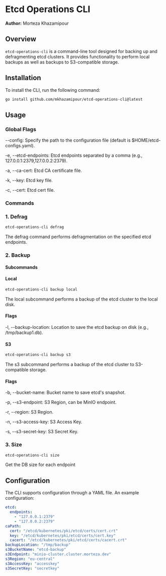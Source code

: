 # Etcd Operations CLI

**Author:** Morteza Khazamipour

## Overview

`etcd-operations-cli` is a command-line tool designed for backing up and defragmenting etcd clusters. It provides functionality to perform local backups as well as backups to S3-compatible storage.

## Installation

To install the CLI, run the following command:


```bash
go install github.com/mkhazamipour/etcd-operations-cli@latest
```

## Usage

### Global Flags

--config: Specify the path to the configuration file (default is $HOME/etcd-configs.yaml).

-e, --etcd-endpoints: Etcd endpoints separated by a comma (e.g., 127.0.0.1:2379,127.0.0.2:2379).

-a, --ca-cert: Etcd CA certificate file.

-k, --key: Etcd key file.

-c, --cert: Etcd cert file.


### Commands

### 1. Defrag

```bash
etcd-operations-cli defrag
```
The defrag command performs defragmentation on the specified etcd endpoints.

### 2. Backup

#### Subcommands

#### Local
```bash
etcd-operations-cli backup local
```
The local subcommand performs a backup of the etcd cluster to the local disk.

#### Flags

-l, --backup-location: Location to save the etcd backup on disk (e.g., /tmp/backup1.db).


#### S3
```bash
etcd-operations-cli backup s3
```

The s3 subcommand performs a backup of the etcd cluster to S3-compatible storage.
#### Flags

-b, --bucket-name: Bucket name to save etcd's snapshot.

-p, --s3-endpoint: S3 Region, can be MinIO endpoint.

-r, --region: S3 Region.

-n, --s3-access-key: S3 Access Key.

-s, --s3-secret-key: S3 Secret Key.

### 3. Size

```bash
etcd-operations-cli size
```

Get the DB size for each endpoint


## Configuration

The CLI supports configuration through a YAML file. An example configuration:

```yaml
etcd:
  endpoints:
    - "127.0.0.1:2379"
    - "127.0.0.2:2379"
caPath:
  cert: "/etcd/kubernetes/pki/etcd/certs/cert.crt"
  key: "/etcd/kubernetes/pki/etcd/certs/cert.key"
  cacert: "/etcd/kubernetes/pki/etcd/certs/cacert.crt"
backupLocation: "/tmp/backup"
s3BucketName: "etcd-backup"
s3Endpoint: "minio-cluster.cluster.morteza.dev"
s3Region: "eu-central"
s3AccessKey: "accesskey"
s3SecretKey: "secretkey"
```
